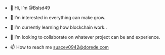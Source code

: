 - 👋 Hi, I’m @Bslsd49
- 👀 I’m interested in everything can make grow.
- 🌱 I’m currently learning how blockchain work..
- 💞️ I’m looking to collaborate on whatever project can be and experience.

- 📫 How to reach me suacev0942@dorede.com

<!---
Bslsd49/Bslsd49 is a ✨ special ✨ repository because its `README.md` (this file) appears on your GitHub profile.
You can click the Preview link to take a look at your changes.
--->
